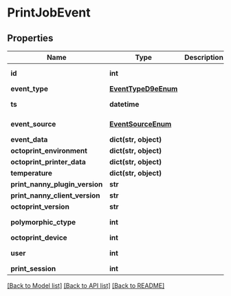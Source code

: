 # PrintJobEvent


## Properties
Name | Type | Description | Notes
------------ | ------------- | ------------- | -------------
**id** | **int** |  | [optional] [readonly] 
**event_type** | [**EventTypeD9eEnum**](EventTypeD9eEnum.md) |  | 
**ts** | **datetime** |  | [optional] [readonly] 
**event_source** | [**EventSourceEnum**](EventSourceEnum.md) |  | [optional] [readonly] 
**event_data** | **dict(str, object)** |  | [optional] 
**octoprint_environment** | **dict(str, object)** |  | [optional] 
**octoprint_printer_data** | **dict(str, object)** |  | [optional] 
**temperature** | **dict(str, object)** |  | [optional] 
**print_nanny_plugin_version** | **str** |  | 
**print_nanny_client_version** | **str** |  | 
**octoprint_version** | **str** |  | 
**polymorphic_ctype** | **int** |  | [optional] [readonly] 
**octoprint_device** | **int** |  | 
**user** | **int** |  | [optional] [readonly] 
**print_session** | **int** |  | [optional] 

[[Back to Model list]](../README.md#documentation-for-models) [[Back to API list]](../README.md#documentation-for-api-endpoints) [[Back to README]](../README.md)


